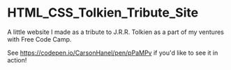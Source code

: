 # HTML_CSS_Tolkien_Tribute_Site
A little website I made as a tribute to J.R.R. Tolkien as a part of my ventures with Free Code Camp.

See https://codepen.io/CarsonHanel/pen/pPaMPv if you'd like to see it in action!
